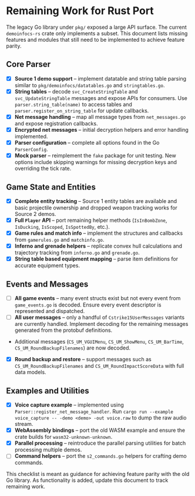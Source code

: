 # Remaining Work for Rust Port

The legacy Go library under `pkg/` exposed a large API surface. The current `demoinfocs-rs` crate only implements a subset. This document lists missing features and modules that still need to be implemented to achieve feature parity.

## Core Parser
- [x] **Source 1 demo support** – implement datatable and string table parsing similar to `pkg/demoinfocs/datatables.go` and `stringtables.go`.
- [x] **String tables** – decode `svc_CreateStringTable` and `svc_UpdateStringTable` messages and expose APIs for consumers. Use `parser.string_table(name)` to access tables and `parser.register_on_string_table` for update callbacks.
- [x] **Net message handling** – map all message types from `net_messages.go` and expose registration callbacks.
- [x] **Encrypted net messages** – initial decryption helpers and error handling implemented.
- [x] **Parser configuration** – complete all options found in the Go `ParserConfig`.
- [x] **Mock parser** – reimplement the `fake` package for unit testing.
  New options include skipping warnings for missing decryption keys and overriding the tick rate.

## Game State and Entities
- [x] **Complete entity tracking** – Source 1 entity tables are available and basic projectile ownership and dropped weapon tracking works for Source 2 demos.
- [x] **Full `Player` API** – port remaining helper methods (`IsInBombZone`, `IsDucking`, `IsScoped`, `IsSpottedBy`, etc.).
- [x] **Game rules and match info** – implement the structures and callbacks from `gamerules.go` and `matchinfo.go`.
- [x] **Inferno and grenade helpers** – replicate convex hull calculations and trajectory tracking from `inferno.go` and `grenade.go`.
- [x] **String table based equipment mapping** – parse item definitions for accurate equipment types.

## Events and Messages
- [ ] **All game events** – many event structs exist but not every event from `game_events.go` is decoded. Ensure every event descriptor is represented and dispatched.
- [ ] **All user messages** – only a handful of `Cstrike15UserMessages` variants are currently handled. Implement decoding for the remaining messages generated from the protobuf definitions.
- Additional messages (`CS_UM_VGUIMenu`, `CS_UM_ShowMenu`, `CS_UM_BarTime`, `CS_UM_RoundBackupFilenames`) are now decoded.
- [x] **Round backup and restore** – support messages such as `CS_UM_RoundBackupFilenames` and `CS_UM_RoundImpactScoreData` with full data models.

## Examples and Utilities
- [x] **Voice capture example** – implemented using `Parser::register_net_message_handler`.
  Run `cargo run --example voice_capture -- -demo <demo> -out voice.raw` to dump the raw audio stream.
- [x] **WebAssembly bindings** – port the old WASM example and ensure the crate builds for `wasm32-unknown-unknown`.
- [x] **Parallel processing** – reintroduce the parallel parsing utilities for batch processing multiple demos.
- [ ] **Command helpers** – port the `s2_commands.go` helpers for crafting demo commands.

This checklist is meant as guidance for achieving feature parity with the old Go library. As functionality is added, update this document to track remaining work.
